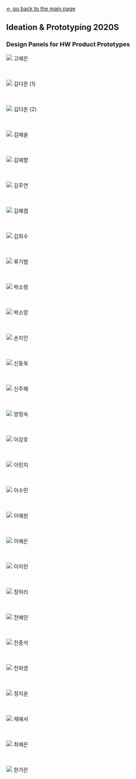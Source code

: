 [← go back to the main page](../IdeaProto.md)

## Ideation & Prototyping 2020S

### Design Panels for HW Product Prototypes
![](/FinalExhibitionImg/poster01.png)
고예은
<br><br><br>

![](/FinalExhibitionImg/poster02.png)
김다운 (1)
<br><br><br>

![](/FinalExhibitionImg/poster03.png)
김다운 (2)
<br><br><br>

![](/FinalExhibitionImg/poster04.png)
김예솔
<br><br><br>

![](/FinalExhibitionImg/poster05.png)
김예향
<br><br><br>

![](/FinalExhibitionImg/poster06.png)
김주연
<br><br><br>

![](/FinalExhibitionImg/poster07.png)
김혜겸
<br><br><br>

![](/FinalExhibitionImg/poster08.png)
김희수
<br><br><br>

![](/FinalExhibitionImg/poster09.png)
류기범
<br><br><br>

![](/FinalExhibitionImg/poster10.png)
박소령
<br><br><br>

![](/FinalExhibitionImg/poster11.png)
박소망
<br><br><br>

![](/FinalExhibitionImg/poster12.png)
손지인
<br><br><br>

![](/FinalExhibitionImg/poster13.png)
신동욱
<br><br><br>

![](/FinalExhibitionImg/poster14.png)
신주혜
<br><br><br>

![](/FinalExhibitionImg/poster15.png)
양정숙
<br><br><br>

![](/FinalExhibitionImg/poster16.png)
이강호
<br><br><br>

![](/FinalExhibitionImg/poster17.png)
이민지
<br><br><br>

![](/FinalExhibitionImg/poster18.png)
이수민
<br><br><br>

![](/FinalExhibitionImg/poster19.png)
이예원
<br><br><br>

![](/FinalExhibitionImg/poster20.png)
이예은
<br><br><br>

![](/FinalExhibitionImg/poster21.png)
이지민
<br><br><br>

![](/FinalExhibitionImg/poster22.png)
장하리
<br><br><br>

![](/FinalExhibitionImg/poster23.png)
전예인
<br><br><br>

![](/FinalExhibitionImg/poster24.png)
전종석
<br><br><br>

![](/FinalExhibitionImg/poster25.png)
전희영
<br><br><br>

![](/FinalExhibitionImg/poster26.png)
정지윤
<br><br><br>

![](/FinalExhibitionImg/poster27.png)
채예서
<br><br><br>

![](/FinalExhibitionImg/poster28.png)
최예은
<br><br><br>

![](/FinalExhibitionImg/poster29.png)
한가은
<br><br><br>
